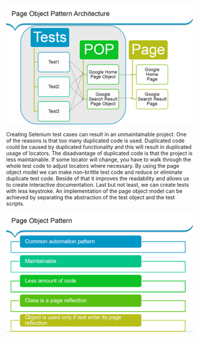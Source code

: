 ![Installation Folder](images/PomArchitecture.png)

Creating Selenium test cases can result in an unmaintainable project. One of the reasons is that too many duplicated code is used. Duplicated code could be caused by duplicated functionality and this will result in duplicated usage of locators. The disadvantage of duplicated code is that the project is less maintainable. If some locator will change, you have to walk through the whole test code to adjust locators where necessary. By using the page object model we can make non-brittle test code and reduce or eliminate duplicate test code. Beside of that it improves the readability and allows us to create interactive documentation. Last but not least, we can create tests with less keystroke. An implementation of the page object model can be achieved by separating the abstraction of the test object and the test scripts.

![Installation Folder](images/Pom.png)